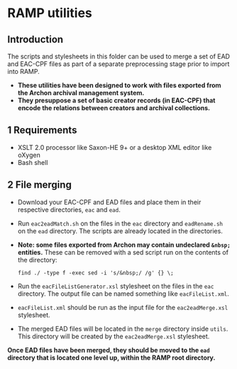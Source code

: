 RAMP utilities 
===================

## Introduction

  The scripts and stylesheets in this folder can be used to merge a set of EAD and EAC-CPF files as part of a separate preprocessing stage prior to import into RAMP. 
  * **These utilities have been designed to work with files exported from the Archon archival management system.**
  * **They presuppose a set of basic creator records (in EAC-CPF) that encode the relations between creators and archival collections.**

## 1 Requirements

  * XSLT 2.0 processor like Saxon-HE 9+ or a desktop XML editor like oXygen
  * Bash shell  

## 2 File merging

  * Download your EAC-CPF and EAD files and place them in their respective directories, `eac` and `ead`.
  * Run `eac2eadMatch.sh` on the files in the `eac` directory and `eadRename.sh` on the `ead` directory. The scripts are already located in the directories.
  * **Note: some files exported from Archon may contain undeclared `&nbsp;` entities.** These can be removed with a sed script run on the contents of the directory:

    ```find ./ -type f -exec sed -i 's/&nbsp;/ /g' {} \;```

  * Run the `eacFileListGenerator.xsl` stylesheet on the files in the `eac` directory. The output file can be named something like `eacFileList.xml`.
  * `eacFileList.xml` should be run as the input file for the `eac2eadMerge.xsl` stylesheet.
  * The merged EAD files will be located in the `merge` directory inside `utils`. This directory will be created by the `eac2eadMerge.xsl` stylesheet.
  
  **Once EAD files have been merged, they should be moved to the `ead` directory that is located one level up, within the RAMP root directory.**
